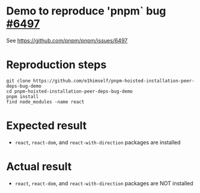 # Demo to reproduce 'pnpm` bug [#6497](https://github.com/pnpm/pnpm/issues/6497)

See https://github.com/pnpm/pnpm/issues/6497

# Reproduction steps

```
git clone https://github.com/e1himself/pnpm-hoisted-installation-peer-deps-bug-demo
cd pnpm-hoisted-installation-peer-deps-bug-demo
pnpm install
find node_modules -name react
```

# Expected result

- `react`, `react-dom`, and `react-with-direction` packages are installed

# Actual result

- `react`, `react-dom`, and `react-with-direction` packages are NOT installed
